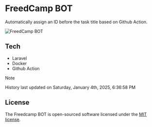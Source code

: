 # FreedCamp BOT

Automatically assign an ID before the task title based on Github Action.

![FreedCamp BOT](https://repository-images.githubusercontent.com/737932867/7d34798b-2680-471c-b089-a78a718d3d6a)

## Tech

- Laravel
- Docker
- Github Action

> [!NOTE]  
> History last updated on Saturday, January 4th, 2025, 6:36:58 PM

## License

The Freedcamp BOT is open-sourced software licensed under the [MIT license](https://opensource.org/licenses/MIT).
